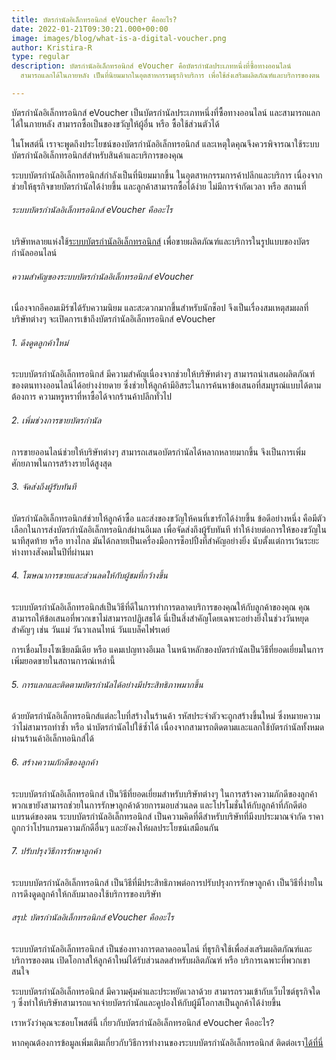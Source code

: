 ```yaml
---
title: บัตรกำนัลอิเล็กทรอนิกส์ eVoucher คืออะไร?
date: 2022-01-21T09:30:21.000+00:00
image: images/blog/what-is-a-digital-voucher.png
author: Kristira-R
type: regular
description: บัตรกำนัลอิเล็กทรอนิกส์ eVoucher คือบัตรกำนัลประเภทหนึ่งที่ซื้อทางออนไลน์
  สามารถแลกได้ในภายหลัง เป็นที่นิยมมากในอุตสาหกรรมธุรกิจบริการ เพื่อใช้ส่งเสริมผลิตภัณฑ์และบริการของตน

---
```

บัตรกำนัลอิเล็กทรอนิกส์ eVoucher เป็นบัตรกำนัลประเภทหนึ่งที่ซื้อทางออนไลน์ และสามารถแลกได้ในภายหลัง สามารถซื้อเป็นของขวัญให้ผู้อื่น หรือ ซื้อใช้ส่วนตัวได้

ในโพสต์นี้ เราจะพูดถึงประโยชน์ของบัตรกำนัลอิเล็กทรอนิกส์ และเหตุใดคุณจึงควรพิจารณาใช้ระบบบัตรกำนัลอิเล็กทรอนิกส์สำหรับสินค้าและบริการของคุณ

ระบบบัตรกำนัลอิเล็กทรอนิกส์กำลังเป็นที่นิยมมากขึ้น ในอุตสาหกรรมการค้าปลีกและบริการ เนื่องจากช่วยให้ธุรกิจขายบัตรกำนัลได้ง่ายขึ้น และลูกค้าสามารถซื้อได้ง่าย ไม่มีการจำกัดเวลา หรือ สถานที่

###### ระบบบัตรกำนัลอิเล็กทรอนิกส์ eVoucher คืออะไร

บริษัทหลายแห่งใช้[ระบบบัตรกำนัลอิเล็กทรอนิกส์](/) เพื่อขายผลิตภัณฑ์และบริการในรูปแบบของบัตรกำนัลออนไลน์

###### ความสำคัญของระบบบัตรกำนัลอิเล็กทรอนิกส์ eVoucher

เนื่องจากอีคอมเมิร์ซได้รับความนิยม และสะดวกมากขึ้นสำหรับนักช็อป จึงเป็นเรื่องสมเหตุสมผลที่บริษัทต่างๆ จะเปิดการเข้าถึงบัตรกำนัลอิเล็กทรอนิกส์ eVoucher

###### 1. ดึงดูดลูกค้าใหม่

ระบบบัตรกำนัลอิเล็กทรอนิกส์ มีความสำคัญเนื่องจากช่วยให้บริษัทต่างๆ สามารถนำเสนอผลิตภัณฑ์ของตนทางออนไลน์ได้อย่างง่ายดาย ซึ่งช่วยให้ลูกค้ามีอิสระในการค้นหาข้อเสนอที่สมบูรณ์แบบได้ตามต้องการ ความหรูหราที่หาซื้อได้จากร้านค้าปลีกทั่วไป

###### 2. เพิ่มช่วงการขายบัตรกำนัล

การขายออนไลน์ช่วยให้บริษัทต่างๆ สามารถเสนอบัตรกำนัลได้หลากหลายมากขึ้น จึงเป็นการเพิ่มศักยภาพในการสร้างรายได้สูงสุด

###### 3. จัดส่งถึงผู้รับทันที

บัตรกำนัลอิเล็กทรอนิกส์ช่วยให้ลูกค้าซื้อ และส่งของขวัญให้คนที่เขารักได้ง่ายขึ้น ข้อดีอย่างหนึ่ง คือมีตัวเลือกในการส่งบัตรกำนัลอิเล็กทรอนิกส์ผ่านอีเมล เพื่อจัดส่งถึงผู้รับทันที ทำให้ง่ายต่อการให้ของขวัญในนาทีสุดท้าย หรือ ทางไกล มันได้กลายเป็นเครื่องมือการช็อปปิ้งที่สำคัญอย่างยิ่ง นับตั้งแต่การเว้นระยะห่างทางสังคมในปีที่ผ่านมา

###### 4. โฆษณาการขายและส่วนลดให้กับผู้ชมที่กว้างขึ้น

ระบบบัตรกำนัลอิเล็กทรอนิกส์เป็นวิธีที่ดีในการทำการตลาดบริการของคุณให้กับลูกค้าของคุณ คุณสามารถให้ข้อเสนอที่พวกเขาไม่สามารถปฏิเสธได้ นี่เป็นสิ่งสำคัญโดยเฉพาะอย่างยิ่งในช่วงวันหยุดสำคัญๆ เช่น วันแม่ วันวาเลนไทน์ วันแบล็คไฟรเดย์

การเชื่อมโยงโซเชียลมีเดีย หรือ แคมเปญทางอีเมล ในหน้าหลักของบัตรกำนัลเป็นวิธีที่ยอดเยี่ยมในการเพิ่มยอดขายในสถานการณ์เหล่านี้

###### 5. การแลกและติดตามบัตรกำนัลได้อย่างมีประสิทธิภาพมากขึ้น

ด้วยบัตรกำนัลอิเล็กทรอนิกส์แต่ละใบที่สร้างในร้านค้า รหัสประจำตัวจะถูกสร้างขึ้นใหม่ ซึ่งหมายความว่าไม่สามารถทำซ้ำ หรือ นำบัตรกำนัลไปใช้ซ้ำได้ เนื่องจากสามารถติดตามและแลกใช้บัตรกำนัลทั้งหมดผ่านร้านค้าอิเล็กทอนิกส์ได้

###### 6. สร้างความภักดีของลูกค้า

ระบบบัตรกำนัลอิเล็กทรอนิกส์ เป็นวิธีที่ยอดเยี่ยมสำหรับบริษัทต่างๆ ในการสร้างความภักดีของลูกค้า พวกเขายังสามารถช่วยในการรักษาลูกค้าด้วยการมอบส่วนลด และโปรโมชั่นให้กับลูกค้าที่ภักดีต่อแบรนด์ของตน ระบบบัตรกำนัลอิเล็กทรอนิกส์ เป็นความคิดที่ดีสำหรับบริษัทที่มีงบประมาณจำกัด ราคาถูกกว่าโปรแกรมความภักดีอื่นๆ และยังคงให้ผลประโยชน์เสมือนกัน

###### 7. ปรับปรุงวิธีการรักษาลูกค้า

ระบบบบัตรกำนัลอิเล็กทรอนิกส์ เป็นวิธีที่มีประสิทธิภาพต่อการปรับปรุงการรักษาลูกค้า เป็นวิธีที่ง่ายในการดึงดูดลูกค้าให้กลับมาลองใช้บริการของบริษัท

###### สรุป: บัตรกำนัลอิเล็กทรอนิกส์ eVoucher คืออะไร

ระบบบัตรกำนัลอิเล็กทรอนิกส์ เป็นช่องทางการตลาดออนไลน์ ที่ธุรกิจใช้เพื่อส่งเสริมผลิตภัณฑ์และบริการของตน เปิดโอกาสให้ลูกค้าใหม่ได้รับส่วนลดสำหรับผลิตภัณฑ์ หรือ บริการเฉพาะที่พวกเขาสนใจ

ระบบบัตรกำนัลอิเล็กทรอนิกส์ มีความคุ้มค่าและประหยัดเวลาด้วย สามารถรวมเข้ากับเว็บไซต์ธุรกิจใด ๆ ซึ่งทำให้บริษัทสามารถแจกจ่ายบัตรกำนัลและคูปองให้กับผู้มีโอกาสเป็นลูกค้าได้ง่ายขึ้น

เราหวังว่าคุณจะชอบโพสต์นี้ เกี่ยวกับบัตรกำนัลอิเล็กทรอนิกส์ eVoucher คืออะไร?

หากคุณต้องการข้อมูลเพิ่มเติมเกี่ยวกับวิธีการทำงานของระบบบัตรกำนัลอิเล็กทรอนิกส์ ติดต่อเรา[ได้ที่นี่](contact/)
